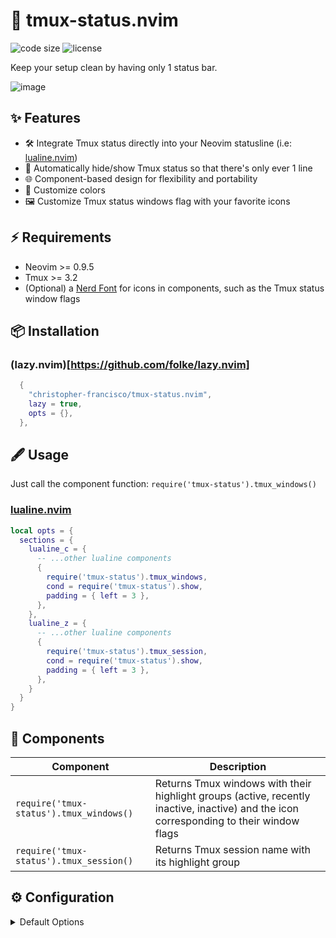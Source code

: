 # 💎 tmux-status.nvim

<!-- panvimdoc-ignore-start -->

![code size](https://img.shields.io/github/languages/code-size/christopher-francisco/tmux-status.nvim?style=flat-square)
![license](https://img.shields.io/github/license/christopher-francisco/tmux-status.nvim?style=flat-square)

<!-- panvimdoc-ignore-end -->

Keep your setup clean by having only 1 status bar.

![image](https://github.com/user-attachments/assets/a2c08bea-fed9-4446-b5b3-9b382223ef24)

## ✨ Features

* 🛠️ Integrate Tmux status directly into your Neovim statusline (i.e: [lualine.nvim](https://github.com/nvim-lualine/lualine.nvim))
* 👀 Automatically hide/show Tmux status so that there's only ever 1 line
* 🌐 Component-based design for flexibility and portability
* 🎨 Customize colors
* 🖼️ Customize Tmux status windows flag with your favorite icons

## ⚡️ Requirements

* Neovim >= 0.9.5
* Tmux >= 3.2
* (Optional) a [Nerd Font](https://www.nerdfonts.com/) for icons in components, such as the Tmux status window flags

## 📦 Installation

### (lazy.nvim)[https://github.com/folke/lazy.nvim]

```lua
  {
    "christopher-francisco/tmux-status.nvim",
    lazy = true,
    opts = {},
  },
```

## 🖋️ Usage

Just call the component function: `require('tmux-status').tmux_windows()`

### [lualine.nvim](https://github.com/nvim-lualine/lualine.nvim)

```lua
local opts = {
  sections = {
    lualine_c = {
      -- ...other lualine components
      {
        require('tmux-status').tmux_windows,
        cond = require('tmux-status').show,
        padding = { left = 3 },
      },
    },
    lualine_z = {
      -- ...other lualine components
      {
        require('tmux-status').tmux_session,
        cond = require('tmux-status').show,
        padding = { left = 3 },
      },
    }
  }
}
```

## 🧩 Components

| Component                               | Description                                                                                                                               |
| ---                                     | ---                                                                                                                                       |
| `require('tmux-status').tmux_windows()` | Returns Tmux windows with their highlight groups (active, recently inactive, inactive) and the icon corresponding to their window flags   |
| `require('tmux-status').tmux_session()` | Returns Tmux session name with its highlight group                                                                                        |

## ⚙️  Configuration

<details><summary>Default Options</summary>

<!-- config:start -->

```lua
---@type TmuxStatusOptions
local defaults = {
  window = {
    separator = "   ",
    icon_zoom = "",
    icon_mark = "",
    icon_bell = "",
    icon_mute = "",
    icon_activity = "",
  },
  session = {
    icon = ""
  },
  colors = {
    window_active = "#e69875",
    window_inactive = "#859289",
    window_inactive_recent = "#3f5865",
    session = "#a7c080",
  },
  force_show = false,        -- Force components to be shown regardless of Tmux status
  manage_tmux_status = true, -- Set to false if you do NOT want the plugin to turn Tmux status on/off
}
```

<!-- config:end -->

</details>
